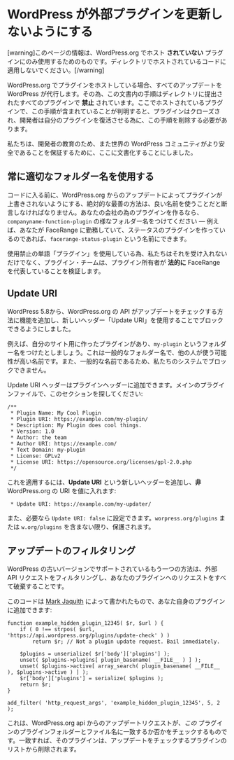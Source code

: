 <!-- 
# Preventing WordPress from Updating Your External Plugin
 -->
# WordPress が外部プラグインを更新しないようにする

<!-- 
[warning]The information on this page is meant for use only on plugins **not** hosted on WordPress.org. Do not attempt to use this on your code hosted in the directory.[/warning]
 -->
[warning]このページの情報は、WordPress.org でホスト **されていない** プラグインにのみ使用するためのものです。ディレクトリでホストされているコードに適用しないでください。[/warning]

<!-- 
If you host your plugin on WordPress.org, we handle all updates for you. As such, the steps in this document are **prohibited** in all plugins submitted to the directory. Any plugin hosted here that is found to include this plugin will be closed and the developer required to remove it in order for their plugin to be restored.
 -->
WordPress.org でプラグインをホストしている場合、すべてのアップデートを WordPress が代行します。その為、この文書内の手順はディレクトリに提出されたすべてのプラグインで **禁止** されています。ここでホストされているプラグインで、この手順が含まれていることが判明すると、プラグインはクローズされ、開発者は自分のプラグインを復活させる為に、この手順を削除する必要があります。

<!-- 
We have chosen to document it here for the education of developers, as well as to ensure the global WordPress community can be safer.
 -->
私たちは、開発者の教育のため、また世界の WordPress コミュニティがより安全であることを保証するために、ここに文書化することにしました。

<!-- 
## Always Use Good Folder Names
 -->
## 常に適切なフォルダー名を使用する

<!-- 
Before we get into the code, we must stress the absolute best way to ensure your plugin won’t get overwritten by an update from WordPress.org is to use a good name. If you’re making a plugin for your company, give it a folder name like `companyname-function-plugin` — for example, if you work for FaceRange and you’re making a status plugin, you could name it `facerange-status-plugin`
 -->
コードに入る前に、WordPress.org からのアップデートによってプラグインが上書きされないようにする、絶対的な最善の方法は、良い名前を使うことだと断言しなければなりません。あなたの会社の為のプラグインを作るなら、`companyname-function-plugin` の様なフォルダー名をつけてください — 例えば、あなたが FaceRange に勤務していて、ステータスのプラグインを作っているのであれば、`facerange-status-plugin` という名前にできます。

<!-- 
Not only would we not accept it for using the prohibited term ‘plugin’, the plugin team would validate that the plugin owner **legally** represents FaceRange.
 -->
使用禁止の単語「プラグイン」を使用している為、私たちはそれを受け入れないだけでなく、プラグイン・チームは、プラグイン所有者が **法的に** FaceRange を代表していることを検証します。

<!-- 
## Update URI
 -->
## Update URI

<!-- 
As of WordPress 5.8, we have added in a feature to how the WordPress.org API checks for updates, and allowed it to be blocked by the use of a new header: Update URI.
 -->
WordPress 5.8から、WordPress.org の API がアップデートをチェックする方法に機能を追加し、新しいヘッダー「Update URI」を使用することでブロックできるようにしました。

<!-- 
Let’s say you have a plugin you made for your own site, and you gave it the folder name of `my-plugin`. That is a generic folder name, and has a high probability that someone else may use it. It’s also not a name we would allow you to block in our system, due to it’s generic nature.
 -->
例えば、自分のサイト用に作ったプラグインがあり、`my-plugin` というフォルダー名をつけたとしましょう。これは一般的なフォルダー名で、他の人が使う可能性が高い名前です。また、一般的な名前であるため、私たちのシステムでブロックできません。

<!-- 
The Update URI header can be added to the plugin headers. Look in your main plugin file for this section:
 -->
Update URI ヘッダーはプラグインヘッダーに追加できます。メインのプラグインファイルで、このセクションを探してください:

```
/**
 * Plugin Name: My Cool Plugin
 * Plugin URI: https://example.com/my-plugin/
 * Description: My Plugin does cool things.
 * Version: 1.0
 * Author: the team
 * Author URI: https://example.com/
 * Text Domain: my-plugin
 * License: GPLv2
 * License URI: https://opensource.org/licenses/gpl-2.0.php
 */
```

<!-- 
To apply it, add a new header for **Update URI** and put a **non** WordPress.org URI in the value:
 -->
これを適用するには、**Update URI** という新しいヘッダーを追加し、**非** WordPress.org の URI を値に入れます:

```
 * Update URI: https://example.com/my-updater/
```

<!-- 
You can also set it to `Update URI: false` if you want. As long as it does not include `worpress.org/plugins` or `w.org/plugins` it will be protected.
 -->
また、必要なら `Update URI: false` に設定できます。`worpress.org/plugins` または `w.org/plugins` を含まない限り、保護されます。

<!-- 
## Filtering Updates
 -->
## アップデートのフィルタリング

<!-- 
Another method, which is supported on older versions of WordPress, is to filter external API requests and discard any for your plugin.
 -->
WordPress の古いバージョンでサポートされているもう一つの方法は、外部 API リクエストをフィルタリングし、あなたのプラグインへのリクエストをすべて破棄することです。

<!-- 
This code, which was written by [Mark Jaquith](https://markjaquith.wordpress.com/2009/12/14/excluding-your-plugin-or-theme-from-update-checks/), can be added to your own plugin:
 -->
このコードは [Mark Jaquith](https://markjaquith.wordpress.com/2009/12/14/excluding-your-plugin-or-theme-from-update-checks/) によって書かれたもので、あなた自身のプラグインに追加できます:

```
function example_hidden_plugin_12345( $r, $url ) {
    if ( 0 !== strpos( $url, 'https://api.wordpress.org/plugins/update-check' ) )
        return $r; // Not a plugin update request. Bail immediately.

    $plugins = unserialize( $r['body']['plugins'] );
    unset( $plugins->plugins[ plugin_basename( __FILE__ ) ] );
    unset( $plugins->active[ array_search( plugin_basename( __FILE__ ), $plugins->active ) ] );
    $r['body']['plugins'] = serialize( $plugins );
    return $r;
}

add_filter( 'http_request_args', 'example_hidden_plugin_12345', 5, 2 );
```

<!-- 
What that does is check if the update request is from the WordPress.org api, and if it matches the plugin folder and file name of _this_ plugin. If it does, the plugin is removed from the list of plugins to check for updates.
 -->
これは、WordPress.org api からのアップデートリクエストが、_この_ プラグインのプラグインフォルダーとファイル名に一致するか否かをチェックするものです。一致すれば、そのプラグインは、アップデートをチェックするプラグインのリストから削除されます。